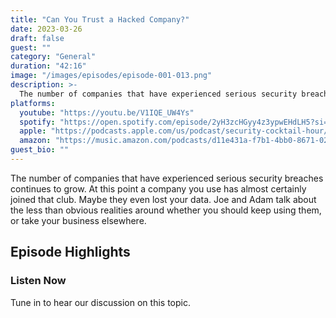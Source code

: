 ```yaml
---
title: "Can You Trust a Hacked Company?"
date: 2023-03-26
draft: false
guest: ""
category: "General"
duration: "42:16"
image: "/images/episodes/episode-001-013.png"
description: >-
  The number of companies that have experienced serious security breaches continues to grow. At this point a company you use has almost certainly joined that club. Maybe they even lost your data. Joe and Adam talk about the less than obvious realities around whether you should keep using them, or take your business elsewhere.
platforms:
  youtube: "https://youtu.be/V1IQE_UW4Ys"
  spotify: "https://open.spotify.com/episode/2yH3zcHGyy4z3ypwEHdLH5?si=b6e11b5fecbf48c2"
  apple: "https://podcasts.apple.com/us/podcast/security-cocktail-hour/id1679376200?i=1000606133464"
  amazon: "https://music.amazon.com/podcasts/d11e431a-f7b1-4bb0-8671-024afce9ade6/security-cocktail-hour"
guest_bio: ""
---
```


The number of companies that have experienced serious security breaches continues to grow. At this point a company you use has almost certainly joined that club. Maybe they even lost your data. Joe and Adam talk about the less than obvious realities around whether you should keep using them, or take your business elsewhere.

## Episode Highlights

### Listen Now

Tune in to hear our discussion on this topic.